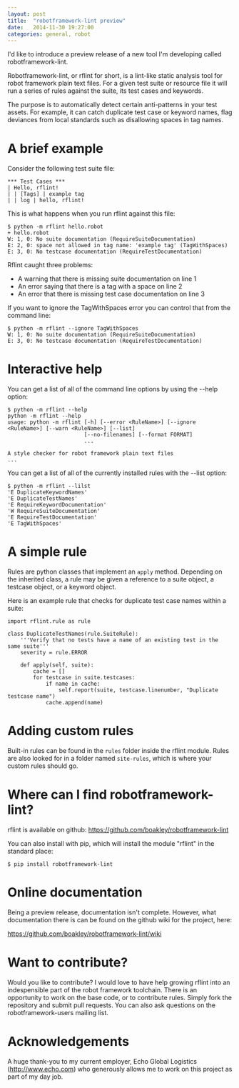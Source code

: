 ```yaml
---
layout: post
title:  "robotframework-lint preview"
date:   2014-11-30 19:27:00
categories: general, robot
---
```


I'd like to introduce a preview release of a new tool I'm developing
called robotframework-lint.  

Robotframework-lint, or rflint for short, is a lint-like static
analysis tool for robot framework plain text files. For a given test
suite or resource file it will run a series of rules against the
suite, its test cases and keywords. 

The purpose is to automatically detect certain anti-patterns in your
test assets. For example, it can catch duplicate test case or keyword
names, flag deviances from local standards such as disallowing spaces
in tag names. 

# A brief example

Consider the following test suite file:

    *** Test Cases ***
    | Hello, rflint!
    | | [Tags] | example tag
    | | log | hello, rflint!

This is what happens when you run rflint against this file:

    $ python -m rflint hello.robot 
    + hello.robot
    W: 1, 0: No suite documentation (RequireSuiteDocumentation)
    E: 2, 0: space not allowed in tag name: 'example tag' (TagWithSpaces)
    E: 3, 0: No testcase documentation (RequireTestDocumentation)

Rflint caught three problems:

  * A warning that there is missing suite documentation on line 1
  * An error saying that there is a tag with a space on line 2
  * An error that there is missing test case documentation on line 3

If you want to ignore the TagWithSpaces error you can control that
from the command line:

    $ python -m rflint --ignore TagWithSpaces 
    W: 1, 0: No suite documentation (RequireSuiteDocumentation)
    E: 3, 0: No testcase documentation (RequireTestDocumentation)

# Interactive help

You can get a list of all of the command line options by using the
--help option:

    $ python -m rflint --help
    python -m rflint --help
    usage: python -m rflint [-h] [--error <RuleName>] [--ignore <RuleName>] [--warn <RuleName>] [--list]
                            [--no-filenames] [--format FORMAT]
                            ...

    A style checker for robot framework plain text files
    ...

You can get a list of all of the currently installed rules with the
--list option:

    $ python -m rflint --lilst
    'E DuplicateKeywordNames'
    'E DuplicateTestNames'
    'E RequireKeywordDocumentation'
    'W RequireSuiteDocumentation'
    'E RequireTestDocumentation'
    'E TagWithSpaces'

# A simple rule

Rules are python classes that implement an `apply` method. Depending
on the inherited class, a rule may be given a reference to a suite
object, a testcase object, or a keyword object.

Here is an example rule that checks for duplicate test case names
within a suite:

    import rflint.rule as rule

    class DuplicateTestNames(rule.SuiteRule):
        '''Verify that no tests have a name of an existing test in the same suite'''
        severity = rule.ERROR

        def apply(self, suite):
            cache = []
            for testcase in suite.testcases:
                if name in cache:
                    self.report(suite, testcase.linenumber, "Duplicate testcase name")
                cache.append(name)

# Adding custom rules

Built-in rules can be found in the
`rules` folder inside the rflint module. Rules are also looked for in
a folder named `site-rules`, which is where your custom rules should
go. 

# Where can I find robotframework-lint?

rflint is available on github: <https://github.com/boakley/robotframework-lint>

You can also install with pip, which will install the module "rflint"
in the standard place:

    $ pip install robotframework-lint

# Online documentation

Being a preview release, documentation isn't complete. However, what
documentation there is can be found on the github wiki for the
project, here: 

<https://github.com/boakley/robotframework-lint/wiki>

# Want to contribute?

Would you like to contribute? I would love to have help growing rflint
into an indespensible part of the robot framework toolchain. There is 
an opportunity to work on the base code, or to contribute
rules. Simply fork the repository and submit pull requests. You can
also ask questions on the robotframework-users mailing list. 

# Acknowledgements

A huge thank-you to my current employer, Echo Global Logistics
(<http://www.echo.com>) who generously allows me to work on this
project as part of my day job.





